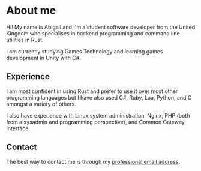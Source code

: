 # About me
Hi! My name is Abigail and I'm a student software developer from the United Kingdom who specialises in backend programming and command line utilities in Rust.

I am currently studying Games Technology and learning games development in Unity with C#.

## Experience
I am most confident in using Rust and prefer to use it over most other programming languages but I have also used C#, Ruby, Lua, Python, and C amongst a variety of others.

I also have experience with Linux system administration, Nginx, PHP (both from a sysadmin and programming perspective), and Common Gateway Interface.

## Contact
The best way to contact me is through my [professional email address](abigailsdev@proton.me).
